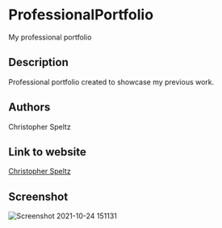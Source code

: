 # ProfessionalPortfolio
My professional portfolio

## Description

Professional portfolio created to showcase my previous work.

## Authors

Christopher Speltz  

## Link to website

[Christopher Speltz](https://christopherspeltz.github.io/ProfessionalPortfolio/)

## Screenshot
![Screenshot 2021-10-24 151131](https://user-images.githubusercontent.com/37876358/138611092-0f25a180-d487-44f3-9684-628e961de0e8.jpg)
